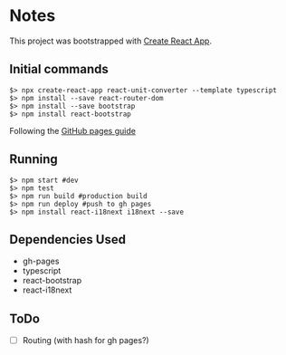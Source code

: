 # Notes

This project was bootstrapped with [Create React App](https://github.com/facebook/create-react-app).

## Initial commands

```console
$> npx create-react-app react-unit-converter --template typescript
$> npm install --save react-router-dom
$> npm install --save bootstrap
$> npm install react-bootstrap
```

Following the [GitHub pages guide](https://create-react-app.dev/docs/deployment/#github-pages)

## Running

```console
$> npm start #dev
$> npm test
$> npm run build #production build
$> npm run deploy #push to gh pages
$> npm install react-i18next i18next --save
```

## Dependencies Used

- gh-pages
- typescript
- react-bootstrap
- react-i18next

## ToDo

- [ ] Routing (with hash for gh pages?)
